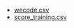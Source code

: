 - [wecode.csv](https://drive.google.com/file/d/1X5pBfb94tpaCUGtB7gHDFXPzXv4L8Gnr/)
- [score_training.csv](https://drive.google.com/file/d/1dsiSt6TuPpgr1imkvvHzWfBJU7-RGT4X/)
